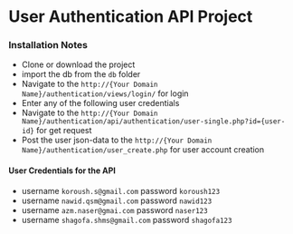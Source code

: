 # User Authentication API Project

### Installation Notes

- Clone or download the project
- import the db from the ```db``` folder
- Navigate to the ```http://{Your Domain Name}/authentication/views/login/``` for login
- Enter any of the following user credentials
- Navigate to the ```http://{Your Domain Name}/authentication/api/authentication/user-single.php?id={user-id}``` for get request
- Post the user json-data to the ```http://{Your Domain Name}/authentication/user_create.php``` for user account creation
#### User Credentials for the API

- username ``koroush.s@gmail.com`` password ``koroush123``
- username ``nawid.qsm@gmail.com`` password ``nawid123``
- username ``azm.naser@gmai.com`` password ``naser123``
- username ``shagofa.shms@gmail.com`` password ``shagofa123``